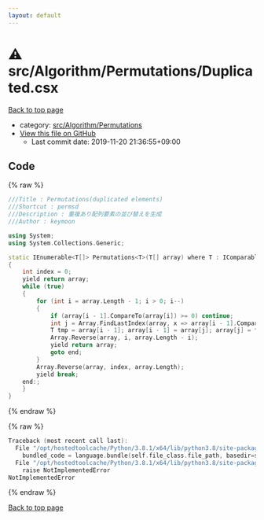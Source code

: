 ```yaml
---
layout: default
---
```


<!-- mathjax config similar to math.stackexchange -->
<script type="text/javascript" async
  src="https://cdnjs.cloudflare.com/ajax/libs/mathjax/2.7.5/MathJax.js?config=TeX-MML-AM_CHTML">
</script>
<script type="text/x-mathjax-config">
  MathJax.Hub.Config({
    TeX: { equationNumbers: { autoNumber: "AMS" }},
    tex2jax: {
      inlineMath: [ ['$','$'] ],
      processEscapes: true
    },
    "HTML-CSS": { matchFontHeight: false },
    displayAlign: "left",
    displayIndent: "2em"
  });
</script>

<script type="text/javascript" src="https://cdnjs.cloudflare.com/ajax/libs/jquery/3.4.1/jquery.min.js"></script>
<script src="https://cdn.jsdelivr.net/npm/jquery-balloon-js@1.1.2/jquery.balloon.min.js" integrity="sha256-ZEYs9VrgAeNuPvs15E39OsyOJaIkXEEt10fzxJ20+2I=" crossorigin="anonymous"></script>
<script type="text/javascript" src="../../../../assets/js/copy-button.js"></script>
<link rel="stylesheet" href="../../../../assets/css/copy-button.css" />


# :warning: src/Algorithm/Permutations/Duplicated.csx

<a href="../../../../index.html">Back to top page</a>

* category: <a href="../../../../index.html#c0d46748ab0ef9ac3af45875ffca8d20">src/Algorithm/Permutations</a>
* <a href="{{ site.github.repository_url }}/blob/master/src/Algorithm/Permutations/Duplicated.csx">View this file on GitHub</a>
    - Last commit date: 2019-11-20 21:36:55+09:00




## Code

<a id="unbundled"></a>
{% raw %}
```cpp
﻿///Title : Permutations(duplicated elements)
///Shortcut : permsd
///Description : 重複あり配列要素の並び替えを生成
///Author : keymoon

using System;
using System.Collections.Generic;

static IEnumerable<T[]> Permutations<T>(T[] array) where T : IComparable<T>
{
    int index = 0;
    yield return array;
    while (true)
    {
        for (int i = array.Length - 1; i > 0; i--)
        {
            if (array[i - 1].CompareTo(array[i]) >= 0) continue;
            int j = Array.FindLastIndex(array, x => array[i - 1].CompareTo(x) < 0);
            T tmp = array[i - 1]; array[i - 1] = array[j]; array[j] = tmp;
            Array.Reverse(array, i, array.Length - i);
            yield return array;
            goto end;
        }
        Array.Reverse(array, index, array.Length);
        yield break;
    end:;
    }
}

```
{% endraw %}

<a id="bundled"></a>
{% raw %}
```cpp
Traceback (most recent call last):
  File "/opt/hostedtoolcache/Python/3.8.1/x64/lib/python3.8/site-packages/onlinejudge_verify/docs.py", line 347, in write_contents
    bundled_code = language.bundle(self.file_class.file_path, basedir=self.cpp_source_path)
  File "/opt/hostedtoolcache/Python/3.8.1/x64/lib/python3.8/site-packages/onlinejudge_verify/languages/csharpscript.py", line 108, in bundle
    raise NotImplementedError
NotImplementedError

```
{% endraw %}

<a href="../../../../index.html">Back to top page</a>

